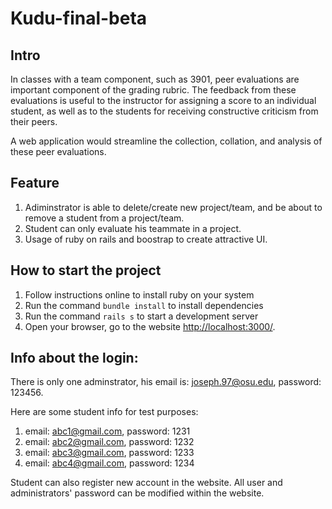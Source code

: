 # Kudu-final-beta
## Intro
In classes with a team component, such as 3901, peer evaluations are important component of the grading rubric. The feedback from these evaluations is useful to the instructor for assigning a score to an individual student, as well as to the students for receiving constructive criticism from their peers.

A web application would streamline the collection, collation, and analysis of these peer evaluations.

## Feature
1. Adiminstrator is able to delete/create new project/team, and be about to remove a student from a project/team.
2. Student can only evaluate his teammate in a project.
3. Usage of ruby on rails and boostrap to create attractive UI.

## How to start the project
1. Follow instructions online to install ruby on your system
2. Run the command `bundle install` to install dependencies
3. Run the command `rails s` to start a development server
4. Open your browser, go to the website [http://localhost:3000/](http://localhost:3000/).

## Info about the login: 
There is only one adminstrator, his email is: joseph.97@osu.edu, password: 123456.

Here are some student info for test purposes:
1. email: abc1@gmail.com, password: 1231
2. email: abc2@gmail.com, password: 1232
3. email: abc3@gmail.com, password: 1233
4. email: abc4@gmail.com, password: 1234

Student can also register new account in the website. All user and administrators' password can be modified within the website.

